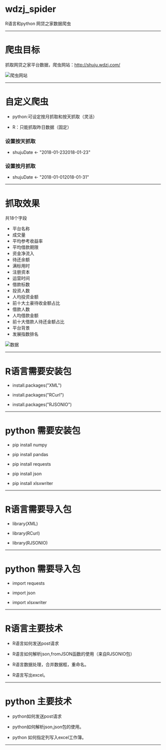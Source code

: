 # wdzj_spider
R语言和python 网贷之家数据爬虫

----------------------------------------------------------------------------------------------------------------------------------------
# 爬虫目标

抓取网贷之家平台数据，爬虫网站：http://shuju.wdzj.com/

![爬虫网站](https://github.com/laidefa/wdzj_spider/raw/master/resource/web.png)


---------------------------------------------------------------------------------------------------------------------------------------
# 自定义爬虫

- python:可设定按月抓取和按天抓取（灵活）

- R：只能抓取昨日数据（固定）


### 设置按天抓取

- shujuDate <- "2018-01-232018-01-23"


### 设置按月抓取

- shujuDate <- "2018-01-012018-01-31"

----------------------------------------------------------------------------------------------------------------------------------------
# 抓取效果
共18个字段

- 平台名称
- 成交量
- 平均参考收益率
- 平均借款期限
- 资金净流入
- 待还余额
- 满标用时
- 注册资本
- 运营时间
- 借款标数
- 投资人数
- 人均投资金额
- 前十大土豪待收金额占比
- 借款人数
- 人均借款金额
- 前十大借款人待还金额占比
- 平台背景
- 发展指数排名



![数据](https://github.com/laidefa/wdzj_spider/raw/master/resource/result.png)

----------------------------------------------------------------------------------------------------------------------------------------
# R语言需要安装包

- install.packages("XML")

- install.packages("RCurl")

- install.packages("RJSONIO")

----------------------------------------------------------------------------------------------------------------------------------------

# python 需要安装包

- pip install numpy

- pip install pandas

- pip install requests

- pip install json

- pip install xlsxwriter


----------------------------------------------------------------------------------------------------------------------------------------
# R语言需要导入包

- library(XML)

- library(RCurl)

- library(RJSONIO)

----------------------------------------------------------------------------------------------------------------------------------------

# python 需要导入包

- import requests

- import  json

- import xlsxwriter

----------------------------------------------------------------------------------------------------------------------------------------
# R语言主要技术

- R语言如何发送post请求

- R语言如何解析json,fromJSON函数的使用（来自RJSONIO包）

- R语言数据处理，合并数据框，重命名。

- R语言写出excel。

----------------------------------------------------------------------------------------------------------------------------------------
# python 主要技术

- python如何发送post请求

- python如何解析json,json包的使用。

- python 如何指定列写入excel工作簿。



---------------------------------------------------------------------------------------------------------------------------------------



